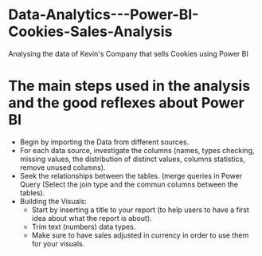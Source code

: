 # Data-Analytics---Power-BI-Cookies-Sales-Analysis
Analysing the data of Kevin's Company that sells Cookies using Power BI


# The main steps used in the analysis and the good reflexes about Power BI
- Begin by importing the Data from different sources.
- For each data source, investigate the columns (names, types checking, missing values, the distribution of distinct values, columns statistics, remove unused columns).
- Seek the relationships between the tables. (merge queries in Power Query (Select the join type and the commun columns between the tables).
- Building the Visuals: 
  - Start by inserting a title to your report (to help users to have a first idea about what the report is about).
  - Trim text (numbers) data types.
  - Make sure to have sales adjusted in currency in order to use them for your visuals.
  
